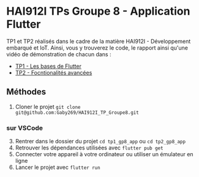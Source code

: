 # HAI912I TPs Groupe 8 - Application Flutter

TP1 et TP2 réalisés dans le cadre de la matière HAI912I - Développement embarqué et IoT. Ainsi, vous y trouverez le code, le rapport ainsi qu'une vidéo de démonstration de chacun dans :

* [TP1 - Les bases de Flutter](TP1)
* [TP2 - Focntionalités avancées](TP2)


## Méthodes

1. Cloner le projet `git clone git@github.com:Gaby269/HAI912I_TP_Groupe8.git`

### sur VSCode

3. Rentrer dans le dossier du projet `cd tp1_gp8_app` ou `cd tp2_gp8_app`
2. Retrouver les dépendances utilisées avec `flutter pub get`
3. Connecter votre appareil à votre ordinateur ou utiliser un émulateur en ligne
4. Lancer le projet avec `flutter run`

